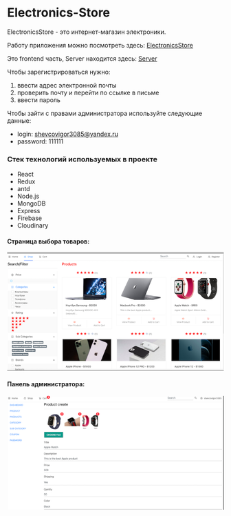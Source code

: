 # Electronics-Store

ElectronicsStore - это интернет-магазин электроники.

Работу приложения можно посмотреть здесь: [ElectronicsStore](http://167.99.236.32)

Это frontend часть, Server находится здесь: [Server](https://github.com/Igor-Shevtsov/electronics-store-back)

Чтобы зарегистрироваться нужно:
 1. ввести адрес электронной почты
 2. проверить почту и перейти по ссылке в письме
 3. ввести пароль

Чтобы зайти с правами администратора используйте следующие данные:

- login: shevcovigor3085@yandex.ru
- password: 111111

### Стек технологий используемых в проекте

- React
- Redux
- antd
- Node.js
- MongoDB
- Express
- Firebase
- Cloudinary

#### Страница выбора товаров:

![Shop](https://github.com/Igor-Shevtsov/electronics-store-front/blob/master/src/scrin/1.png 'Магазин')

#### Панель администратора:

![Admin](https://github.com/Igor-Shevtsov/electronics-store-front/blob/master/src/scrin/3.png 'Панель администратора')

